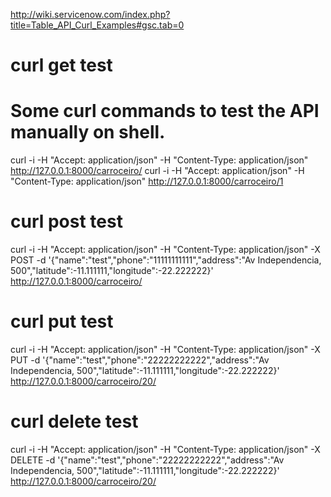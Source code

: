 
http://wiki.servicenow.com/index.php?title=Table_API_Curl_Examples#gsc.tab=0

# curl get test

# Some curl commands to test the API manually on shell.

curl -i -H "Accept: application/json" -H "Content-Type: application/json" http://127.0.0.1:8000/carroceiro/
curl -i -H "Accept: application/json" -H "Content-Type: application/json" http://127.0.0.1:8000/carroceiro/1

# curl post test

curl -i -H "Accept: application/json" -H "Content-Type: application/json" -X POST -d '{"name":"test","phone":"11111111111","address":"Av Independencia, 500","latitude":-11.111111,"longitude":-22.222222}' http://127.0.0.1:8000/carroceiro/

# curl put test

curl -i -H "Accept: application/json" -H "Content-Type: application/json" -X PUT -d '{"name":"test","phone":"22222222222","address":"Av Independencia, 500","latitude":-11.111111,"longitude":-22.222222}' http://127.0.0.1:8000/carroceiro/20/

# curl delete test

curl -i -H "Accept: application/json" -H "Content-Type: application/json" -X DELETE -d '{"name":"test","phone":"22222222222","address":"Av Independencia, 500","latitude":-11.111111,"longitude":-22.222222}' http://127.0.0.1:8000/carroceiro/20/



